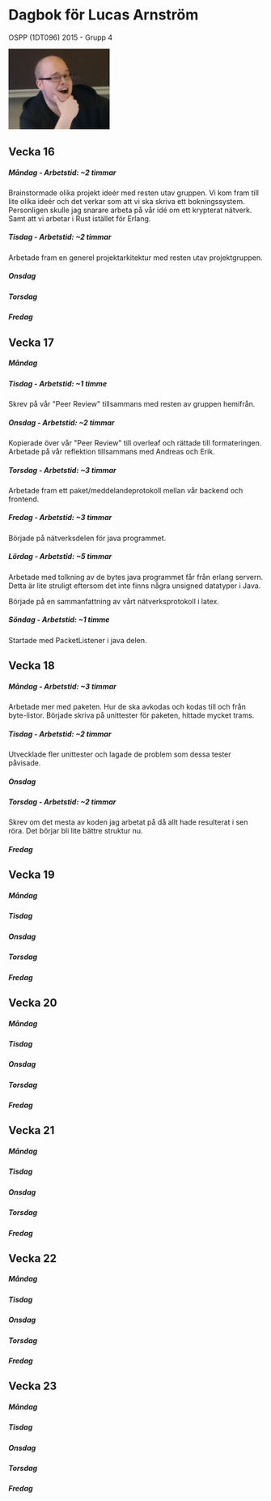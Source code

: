 ﻿# Dagbok för Lucas Arnström

OSPP (1DT096) 2015 - Grupp 4

<img src="../images/Lucas.png" width="200">

## Vecka 16

##### Måndag - Arbetstid: ~2 timmar

Brainstormade olika projekt ideér med resten utav gruppen.
Vi kom fram till lite olika ideér och det verkar som att
vi ska skriva ett bokningssystem. Personligen skulle jag snarare arbeta
på vår idé om ett krypterat nätverk. Samt att vi arbetar i Rust istället för Erlang.

##### Tisdag - Arbetstid: ~2 timmar

Arbetade fram en generel projektarkitektur med resten utav projektgruppen.

##### Onsdag

##### Torsdag

##### Fredag

## Vecka 17

##### Måndag

##### Tisdag - Arbetstid: ~1 timme
Skrev på vår "Peer Review" tillsammans med resten av gruppen hemifrån.

##### Onsdag - Arbetstid: ~2 timmar
Kopierade över vår "Peer Review" till overleaf och rättade till formateringen.
Arbetade på vår reflektion tillsammans med Andreas och Erik.

##### Torsdag - Arbetstid: ~3 timmar
Arbetade fram ett paket/meddelandeprotokoll mellan vår backend och frontend.

##### Fredag - Arbetstid: ~3 timmar
Började på nätverksdelen för java programmet.

##### Lördag - Arbetstid: ~5 timmar
Arbetade med tolkning av de bytes java programmet får från erlang servern.
Detta är lite struligt eftersom det inte finns några unsigned datatyper i Java.

Började på en sammanfattning av vårt nätverksprotokoll i latex.

##### Söndag - Arbetstid: ~1 timme
Startade med PacketListener i java delen.

## Vecka 18

##### Måndag - Arbetstid: ~3 timmar
Arbetade mer med paketen. Hur de ska avkodas och kodas till och från byte-listor.
Började skriva på unittester för paketen, hittade mycket trams.

##### Tisdag - Arbetstid: ~2 timmar
Utvecklade fler unittester och lagade de problem som dessa tester påvisade.

##### Onsdag

##### Torsdag - Arbetstid: ~2 timmar
Skrev om det mesta av koden jag arbetat på då allt hade resulterat i sen röra.
Det börjar bli lite bättre struktur nu.

##### Fredag

## Vecka 19

##### Måndag

##### Tisdag

##### Onsdag

##### Torsdag

##### Fredag

## Vecka 20

##### Måndag

##### Tisdag

##### Onsdag

##### Torsdag

##### Fredag

## Vecka 21

##### Måndag

##### Tisdag

##### Onsdag

##### Torsdag

##### Fredag

## Vecka 22

##### Måndag

##### Tisdag

##### Onsdag

##### Torsdag

##### Fredag

## Vecka 23

##### Måndag

##### Tisdag

##### Onsdag

##### Torsdag

##### Fredag
